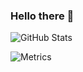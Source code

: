 ### Hello there 👋

<!--
**iwo-strzebonski/iwo-strzebonski** is a ✨ _special_ ✨ repository because its `README.md` (this file) appears on your GitHub profile.

Here are some ideas to get you started:

- 🔭 I’m currently working on ...
- 🌱 I’m currently learning ...
- 👯 I’m looking to collaborate on ...
- 🤔 I’m looking for help with ...
- 💬 Ask me about ...
- 📫 How to reach me: ...
- 😄 Pronouns: ...
- ⚡ Fun fact: ...
-->

![GitHub Stats](https://github-readme-stats.vercel.app/api?username=iwo-strzebonski&count_private=true&show_icons=true&title_color=ffffff&icon_color=bb2acf&text_color=daf7dc&bg_color=151515)

![Metrics](https://metrics.lecoq.io/iwo-strzebonski?template=classic&languages=1&isocalendar=1&projects=1&achievements=1&lines=1&activity=1&isocalendar.duration=half-year&languages.colors=github&languages.threshold=0%25&activity.limit=5&activity.days=14&activity.filter=all&activity.visibility=all&activity.timestamps=false&achievements.threshold=C&achievements.secrets=true&config.timezone=Europe%2FWarsaw)
